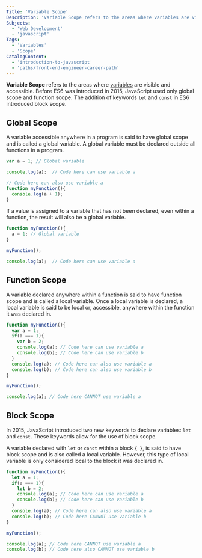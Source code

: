 ```yaml
---
Title: 'Variable Scope'
Description: 'Variable Scope refers to the areas where variables are visible and accessible.'
Subjects:
  - 'Web Development'
  - 'javascript'
Tags:
  - 'Variables'
  - 'Scope'
CatalogContent:
  - 'introduction-to-javascript'
  - 'paths/front-end-engineer-career-path'
---
```


**Variable Scope** refers to the areas where [variables](https://www.codecademy.com/resources/docs/javascript/variables) are visible and accessible. Before ES6 was introduced in 2015, JavaScript used only global scope and function scope. The addition of keywords `let` and `const` in ES6 introduced block scope.

## Global Scope

A variable accessible anywhere in a program is said to have global scope and is called a global variable. A global variable must be declared outside all functions in a program.

```javascript
var a = 1; // Global variable

console.log(a);  // Code here can use variable a

// Code here can also use variable a
function myFunction(){
  console.log(a + 1);
}
```

If a value is assigned to a variable that has not been declared, even within a function, the result will also be a global variable.

```javascript
function myFunction(){
  a = 1; // Global variable
}

myFunction();

console.log(a);  // Code here can use variable a
```

## Function Scope

A variable declared anywhere within a function is said to have function scope and is called a local variable. Once a local variable is declared, a local variable is said to be local or, accessible, anywhere within the function it was declared in.

```javascript
function myFunction(){
  var a = 1;
  if(a === 1){
    var b = 2;
    console.log(a); // Code here can use variable a
    console.log(b); // Code here can use variable b
  }
  console.log(a); // Code here can also use variable a
  console.log(b); // Code here can also use variable b
}

myFunction();

console.log(a); // Code here CANNOT use variable a
```

## Block Scope

In 2015, JavaScript introduced two new keywords to declare variables: `let` and `const`. These keywords allow for the use of block scope.

A variable declared with `let` or `const` within a block `{ }`, is said to have block scope and is also called a local variable. However, this type of local variable is only considered local to the block it was declared in.

```javascript
function myFunction(){
  let a = 1;
  if(a === 1){
    let b = 2;
    console.log(a); // Code here can use variable a
    console.log(b); // Code here can use variable b
  }
  console.log(a); // Code here can also use variable a
  console.log(b); // Code here CANNOT use variable b
}

myFunction();

console.log(a); // Code here CANNOT use variable a
console.log(b); // Code here also CANNOT use variable b
```

